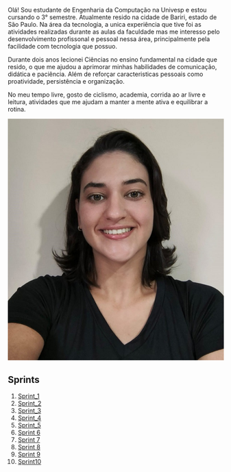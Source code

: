Olá! Sou estudante de Engenharia da Computação na Univesp e estou cursando o 3° semestre. Atualmente resido na cidade de Bariri, estado de São Paulo. Na área da tecnologia, a unica experiência que tive foi as atividades realizadas durante as aulas da faculdade mas me interesso pelo desenvolvimento profissonal e pessoal nessa área, principalmente pela facilidade com tecnologia que possuo.

Durante dois anos lecionei Ciências no ensino fundamental na cidade que resido, o que me ajudou a aprimorar minhas habilidades de comunicação, didática e paciência. Além de reforçar caracteristicas pessoais como proatividade, persistência e organização.

No meu tempo livre, gosto de ciclismo, academia, corrida ao ar livre e leitura, atividades que me ajudam a manter a mente ativa e equilibrar a rotina.


![Minha foto](Minha_foto.jpg)



## Sprints 

1. [Sprint_1](./Sprint%201)
2. [Sprint_2](./Sprint%202)
3. [Sprint_3](./Sprint%203/)
4. [Sprint_4](./Sprint%204/)
5. [Sprint_5](./Sprint%205/)
6. [Sprint 6](./Sprint%206/)
7. [Sprint 7](./Sprint%207/)
8. [Sprint 8](./Sprint%208/)
9. [Sprint 9](./Sprint%209/)
10. [Sprint10](./Sprint10/)
